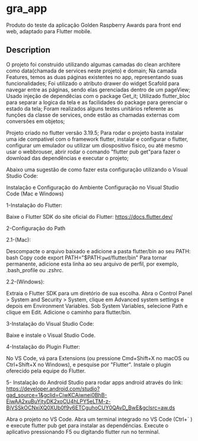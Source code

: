 # gra_app

Produto do teste da aplicação Golden Raspberry Awards para front end web, adaptado para Flutter mobile. 

## Description

O projeto foi construido utilizando algumas camadas do clean architere como data(chamada de services neste projeto) e domain;
Na camada Features, temos as duas páginas existentes no app, representando suas funcionalidades;
Foi utilizado o atributo drawer do widget Scafold para navegar entre as páginas, sendo elas gerenciadas dentro de um pageView;
Usado injeção de dependêcias com o package Get_it;
Utilizado flutter_bloc para separar a logica da tela e as facilidades do package para gerenciar o estado da tela;
Foram realizados alguns testes unitários referente as funções da classe de services, onde estão as chamadas externas com conversões em objetos;

Projeto criado no flutter versão 3.19.5;
Para rodar o projeto basta instalar uma ide compativel com o framework flutter, instalar e configurar o flutter, configurar um emulador ou utilizar um diospositivo fisico, ou até mesmo usar o webbrouser, abrir rodar o comando "flutter pub get"para fazer o download das dependências e executar o projeto;

Abaixo uma sugestão de como fazer esta configuração utilizando o Visual Studio Code:

Instalação e Configuração do Ambiente
Configuração no Visual Studio Code (Mac e Windows)

1-Instalação do Flutter:

Baixe o Flutter SDK do site oficial do Flutter: https://docs.flutter.dev/

2-Configuração do Path 

 2.1-(Mac):

Descompacte o arquivo baixado e adicione a pasta flutter/bin ao seu PATH:
bash
Copy code
export PATH="$PATH:`pwd`/flutter/bin"
Para tornar permanente, adicione esta linha ao seu arquivo de perfil, por exemplo, .bash_profile ou .zshrc.

2.2-(Windows):

Extraia o Flutter SDK para um diretório de sua escolha.
Abra o Control Panel > System and Security > System, clique em Advanced system settings e depois em Environment Variables.
Sob System Variables, selecione Path e clique em Edit. Adicione o caminho para flutter/bin.

3-Instalação do Visual Studio Code:

Baixe e instale o Visual Studio Code.

4-Instalação do Plugin Flutter:

No VS Code, vá para Extensions (ou pressione Cmd+Shift+X no macOS ou Ctrl+Shift+X no Windows), e pesquise por "Flutter". Instale o plugin oferecido pela equipe do Flutter.

5- Instalação do Android Studio para rodar apps android através do link: https://developer.android.com/studio?gad_source=1&gclid=CjwKCAjwnei0BhB-EiwAA2xuBuYjtyDK2xoCU4hLPY5eLTM-z-BjVSSkOCNxiXQ0XUb0f9v6ETCguhoCUY0QAvD_BwE&gclsrc=aw.ds


Abra o projeto no VS Code.
Abra um terminal integrado no VS Code (Ctrl+` ) e execute flutter pub get para instalar as dependências.
Execute o aplicativo pressionando F5 ou digitando flutter run no terminal.

